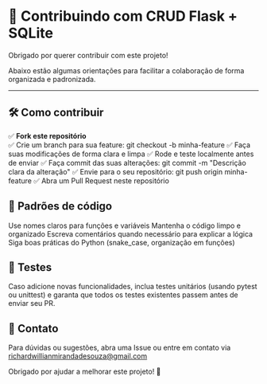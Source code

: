 # 🤝 Contribuindo com CRUD Flask + SQLite

Obrigado por querer contribuir com este projeto!

Abaixo estão algumas orientações para facilitar a colaboração de forma organizada e padronizada.

---

## 🛠️ Como contribuir

✅ **Fork este repositório**  
✅ Crie um branch para sua feature:
git checkout -b minha-feature
✅ Faça suas modificações de forma clara e limpa
✅ Rode e teste localmente antes de enviar
✅ Faça commit das suas alterações:
git commit -m "Descrição clara da alteração"
✅ Envie para o seu repositório:
git push origin minha-feature
✅ Abra um Pull Request neste repositório

## 📐 Padrões de código
Use nomes claros para funções e variáveis
Mantenha o código limpo e organizado
Escreva comentários quando necessário para explicar a lógica
Siga boas práticas do Python (snake_case, organização em funções)

## 🧪 Testes
Caso adicione novas funcionalidades, inclua testes unitários (usando pytest ou unittest) e garanta que todos os testes existentes passem antes de enviar seu PR.

## 💬 Contato
Para dúvidas ou sugestões, abra uma Issue ou entre em contato via richardwillianmirandadesouza@gmail.com

Obrigado por ajudar a melhorar este projeto! 🚀
